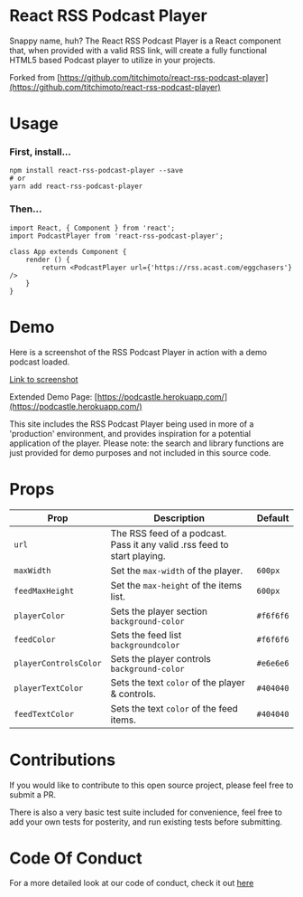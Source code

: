 # React RSS Podcast Player

Snappy name, huh? The React RSS Podcast Player is a React component that, when provided with a valid RSS link, will create a fully functional HTML5 based Podcast player to utilize in your projects.

Forked from [https://github.com/titchimoto/react-rss-podcast-player](https://github.com/titchimoto/react-rss-podcast-player)


# Usage

### First, install...

	npm install react-rss-podcast-player --save
	# or
	yarn add react-rss-podcast-player  


<!-- -->

### Then...

	import React, { Component } from 'react';
	import PodcastPlayer from 'react-rss-podcast-player';

	class App extends Component {
  		render () {
	    	return <PodcastPlayer url={'https://rss.acast.com/eggchasers'} />
  		}
	}


# Demo

Here is a screenshot of the RSS Podcast Player in action with a demo podcast loaded.

[Link to screenshot](https://s3.amazonaws.com/motoportfoliobucket/github/rss_podcast_player_screenshot.jpg)



Extended Demo Page: [https://podcastle.herokuapp.com/](https://podcastle.herokuapp.com/)

This site includes the RSS Podcast Player being used in more of a 'production' environment, and provides inspiration for a potential application of the player. Please note: the search and library functions are just provided for demo purposes and not included in this source code.



# Props


| Prop          | Description     | Default |
|-------------- |-----------------| --------------|
| `url`		      | The RSS feed of a podcast. Pass it any valid .rss feed to start playing.       |          |
| `maxWidth`     | Set the `max-width` of the player.       |      `600px`     |
| `feedMaxHeight`  | Set the `max-height` of the items list.       | `600px` |
| `playerColor`	      | Sets the player section `background-color`     | `#f6f6f6` |
| `feedColor`    | Sets the feed list `backgroundcolor`     | `#f6f6f6` |
| `playerControlsColor` | Sets the player controls `background-color`   | `#e6e6e6` |
| `playerTextColor`    | Sets the text `color` of the player & controls.   |     `#404040`     |
| `feedTextColor`    | Sets the text `color` of the feed items.   |   `#404040`     |


# Contributions

If you would like to contribute to this open source project, please feel free to submit a PR.

There is also a very basic test suite included for convenience, feel free to add your own tests for posterity, and run existing tests before submitting.


# Code Of Conduct

For a more detailed look at our code of conduct, check it out [here](https://github.com/titchimoto/react-rss-podcast-component/blob/master/CODE_OF_CONDUCT.md)

